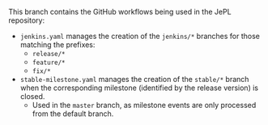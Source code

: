 This branch contains the GitHub workflows being used in the JePL repository:

- `jenkins.yaml` manages the creation of the `jenkins/*` branches for those
matching the prefixes:
  - `release/*`
  - `feature/*`
  - `fix/*`
- `stable-milestone.yaml` manages the creation of the `stable/*` branch when
the corresponding milestone (identified by the release version) is closed.
  - Used in the `master` branch, as milestone events are only processed from
  the default branch.
